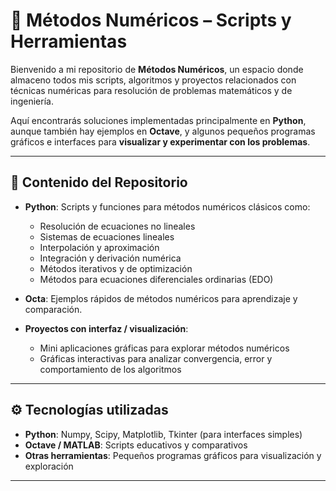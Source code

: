 # 🧮 Métodos Numéricos – Scripts y Herramientas

Bienvenido a mi repositorio de **Métodos Numéricos**, un espacio donde almaceno todos mis scripts, algoritmos y proyectos relacionados con técnicas numéricas para resolución de problemas matemáticos y de ingeniería.  

Aquí encontrarás soluciones implementadas principalmente en **Python**, aunque también hay ejemplos en **Octave**, y algunos pequeños programas gráficos e interfaces para **visualizar y experimentar con los problemas**.

---

## 🔹 Contenido del Repositorio

- **Python**: Scripts y funciones para métodos numéricos clásicos como:
  - Resolución de ecuaciones no lineales
  - Sistemas de ecuaciones lineales
  - Interpolación y aproximación
  - Integración y derivación numérica
  - Métodos iterativos y de optimización
  - Métodos para ecuaciones diferenciales ordinarias (EDO)  

- **Octa**: Ejemplos rápidos de métodos numéricos para aprendizaje y comparación.  

- **Proyectos con interfaz / visualización**:  
  - Mini aplicaciones gráficas para explorar métodos numéricos
  - Gráficas interactivas para analizar convergencia, error y comportamiento de los algoritmos  

---

## ⚙️ Tecnologías utilizadas

- **Python**: Numpy, Scipy, Matplotlib, Tkinter (para interfaces simples)  
- **Octave / MATLAB**: Scripts educativos y comparativos  
- **Otras herramientas**: Pequeños programas gráficos para visualización y exploración  

---